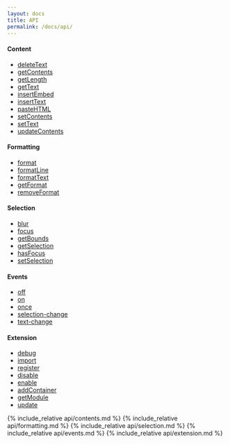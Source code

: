 ```yaml
---
layout: docs
title: API
permalink: /docs/api/
---
```


<h4>Content</h4>

- [deleteText](#deletetext)
- [getContents](#getcontents)
- [getLength](#getlength)
- [getText](#gettext)
- [insertEmbed](#insertembed)
- [insertText](#inserttext)
- [pasteHTML](#pastehtml)
- [setContents](#setcontents)
- [setText](#settext)
- [updateContents](#updatecontents)


<h4>Formatting</h4>

- [format](#format)
- [formatLine](#formatline)
- [formatText](#formattext)
- [getFormat](#getformat)
- [removeFormat](#removeFormat)


<h4>Selection</h4>

- [blur](#blur)
- [focus](#focus)
- [getBounds](#getbounds)
- [getSelection](#getselection)
- [hasFocus](#hasfocus)
- [setSelection](#setselection)


<h4>Events</h4>

- [off](#off)
- [on](#on)
- [once](#once)
- [selection-change](#selectionchange)
- [text-change](#textchange)


<h4>Extension</h4>

- [debug](#debug)
- [import](#import)
- [register](#register)
- [disable](#disable)
- [enable](#enable)
- [addContainer](#addcontainer)
- [getModule](#getmodule)
- [update](#update)

{% include_relative api/contents.md %}
{% include_relative api/formatting.md %}
{% include_relative api/selection.md %}
{% include_relative api/events.md %}
{% include_relative api/extension.md %}
